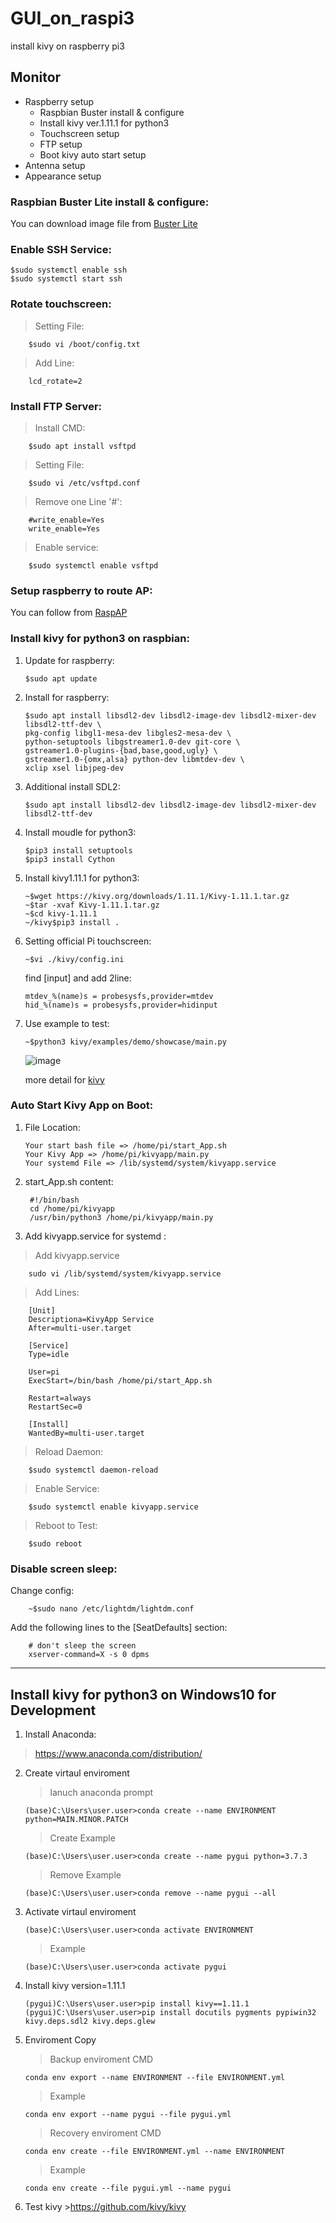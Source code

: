 # GUI_on_raspi3
install kivy on raspberry pi3 

## Monitor
* Raspberry setup 
    * Raspbian Buster install & configure
    * Install kivy ver.1.11.1 for python3 
    * Touchscreen setup
    * FTP setup
    * Boot kivy auto start setup
* Antenna setup 
* Appearance setup

### Raspbian Buster Lite install & configure:
You can download image file from [Buster Lite](https://downloads.raspberrypi.org/raspbian_lite_latest)

### Enable SSH Service:
	$sudo systemctl enable ssh
	$sudo systemctl start ssh
        
### Rotate touchscreen:
>Setting File:

        $sudo vi /boot/config.txt
>Add Line:

        lcd_rotate=2
### Install FTP Server:
>Install CMD:

        $sudo apt install vsftpd

>Setting File:

        $sudo vi /etc/vsftpd.conf

>Remove one Line '#':

        #write_enable=Yes
        write_enable=Yes
>Enable service:

        $sudo systemctl enable vsftpd
### Setup raspberry to route AP:
You can follow from [RaspAP](https://raspap.com/)
        

### Install kivy for python3 on raspbian:
1.  Update for raspberry:

		$sudo apt update
    
2.  Install for raspberry:

		$sudo apt install libsdl2-dev libsdl2-image-dev libsdl2-mixer-dev libsdl2-ttf-dev \
		pkg-config libgl1-mesa-dev libgles2-mesa-dev \
		python-setuptools libgstreamer1.0-dev git-core \
		gstreamer1.0-plugins-{bad,base,good,ugly} \
		gstreamer1.0-{omx,alsa} python-dev libmtdev-dev \
		xclip xsel libjpeg-dev
        
3.  Additional install SDL2:
        
		$sudo apt install libsdl2-dev libsdl2-image-dev libsdl2-mixer-dev libsdl2-ttf-dev
        
4.  Install moudle for python3:
    
		$pip3 install setuptools
		$pip3 install Cython
    
5.  Install kivy1.11.1 for python3:
         
		~$wget https://kivy.org/downloads/1.11.1/Kivy-1.11.1.tar.gz
		~$tar -xvaf Kivy-1.11.1.tar.gz
		~$cd kivy-1.11.1
		~/kivy$pip3 install .
    
6.  Setting official Pi touchscreen:

		~$vi ./kivy/config.ini

    find [input] and add 2line:
    
		mtdev_%(name)s = probesysfs,provider=mtdev
		hid_%(name)s = probesysfs,provider=hidinput
7.  Use example to test:
        
		~$python3 kivy/examples/demo/showcase/main.py
    ![image](https://github.com/Bo-Zhang-Lin/RTKGPS/blob/master/picture/rover1.png)
    
    more detail for [kivy](https://github.com/kivy)
    
### Auto Start Kivy App on Boot:
1.  File Location:

		Your start bash file => /home/pi/start_App.sh
		Your Kivy App => /home/pi/kivyapp/main.py
		Your systemd File => /lib/systemd/system/kivyapp.service
        
2. start_App.sh content:

		#!/bin/bash
		cd /home/pi/kivyapp
		/usr/bin/python3 /home/pi/kivyapp/main.py
        
3. Add kivyapp.service for systemd :
>Add kivyapp.service
        
		sudo vi /lib/systemd/system/kivyapp.service
        
>Add Lines:

		[Unit]
		Descriptiona=KivyApp Service
		After=multi-user.target

		[Service]
		Type=idle

		User=pi        
		ExecStart=/bin/bash /home/pi/start_App.sh

		Restart=always
		RestartSec=0

		[Install]
		WantedBy=multi-user.target
        
 >Reload Daemon:
 
		$sudo systemctl daemon-reload
 
 >Enable Service:
 
		$sudo systemctl enable kivyapp.service

>Reboot to Test:

		$sudo reboot

         
### Disable screen sleep:
Change config:

		~$sudo nano /etc/lightdm/lightdm.conf
        
Add the following lines to the [SeatDefaults] section:

		# don't sleep the screen
		xserver-command=X -s 0 dpms
* * *

## Install kivy for python3 on Windows10 for Development 
1.  Install Anaconda:
>https://www.anaconda.com/distribution/

2.  Create virtaul enviroment

    >lanuch anaconda prompt

        (base)C:\Users\user.user>conda create --name ENVIRONMENT python=MAIN.MINOR.PATCH
        
    >Create Example
        
        (base)C:\Users\user.user>conda create --name pygui python=3.7.3
    
    >Remove Example
    
        (base)C:\Users\user.user>conda remove --name pygui --all
    
3.  Activate virtaul enviroment

        (base)C:\Users\user.user>conda activate ENVIRONMENT        
    >Example

        (base)C:\Users\user.user>conda activate pygui
        

 
4.  Install kivy version=1.11.1

        (pygui)C:\Users\user.user>pip install kivy==1.11.1
        (pygui)C:\Users\user.user>pip install docutils pygments pypiwin32 kivy.deps.sdl2 kivy.deps.glew
        
5.  Enviroment Copy
    
    >Backup enviroment CMD
    
        conda env export --name ENVIRONMENT --file ENVIRONMENT.yml
        
    >Example
    
        conda env export --name pygui --file pygui.yml
    
    >Recovery enviroment CMD
    
        conda env create --file ENVIRONMENT.yml --name ENVIRONMENT
    
    >Example
        
        conda env create --file pygui.yml --name pygui
        
6.  Test kivy
        >https://github.com/kivy/kivy
